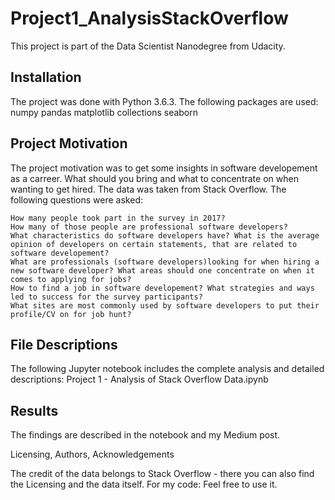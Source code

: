 # Project1_AnalysisStackOverflow

This project is part of the Data Scientist Nanodegree from Udacity.

## Installation

The project was done with Python 3.6.3. The following packages are used:
numpy
pandas
matplotlib
collections
seaborn

## Project Motivation

The project motivation was to get some insights in software developement as a carreer. What should you bring and what to concentrate on when wanting to get hired. The data was taken from Stack Overflow.
The following questions were asked:

    How many people took part in the survey in 2017?
    How many of those people are professional software developers?
    What characteristics do software developers have? What is the average opinion of developers on certain statements, that are related to software developement?
    What are professionals (software developers)looking for when hiring a new software developer? What areas should one concentrate on when it comes to applying for jobs?
    How to find a job in software developement? What strategies and ways led to success for the survey participants?
    What sites are most commonly used by software developers to put their profile/CV on for job hunt?

## File Descriptions

The following Jupyter notebook includes the complete analysis and detailed descriptions:
Project 1 - Analysis of Stack Overflow Data.ipynb

## Results

The findings are described in the notebook and my Medium post.

Licensing, Authors, Acknowledgements

The credit of the data belongs to Stack Overflow - there you can also find the Licensing and the data itself. For my code: Feel free to use it.
